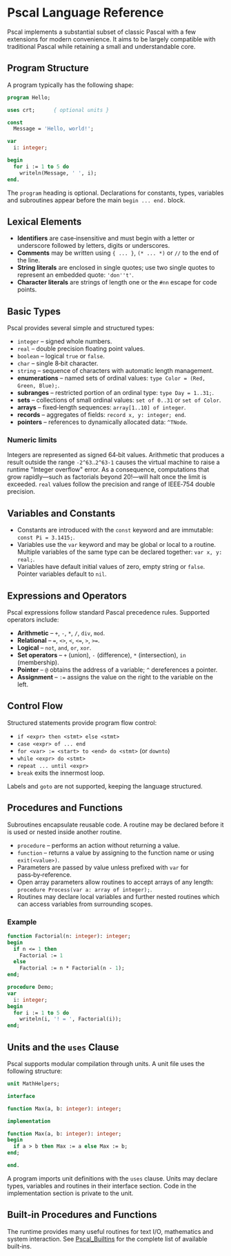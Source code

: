 # Pscal Language Reference

Pscal implements a substantial subset of classic Pascal with a few
extensions for modern convenience.  It aims to be largely compatible with
traditional Pascal while retaining a small and understandable core.

## Program Structure

A program typically has the following shape:

```pascal
program Hello;

uses crt;      { optional units }

const
  Message = 'Hello, world!';

var
  i: integer;

begin
  for i := 1 to 5 do
    writeln(Message, ' ', i);
end.
```

The `program` heading is optional.  Declarations for constants, types,
variables and subroutines appear before the main `begin ... end.` block.

## Lexical Elements

- **Identifiers** are case‑insensitive and must begin with a letter or
  underscore followed by letters, digits or underscores.
- **Comments** may be written using `{ ... }`, `(* ... *)` or `//` to the
  end of the line.
- **String literals** are enclosed in single quotes; use two single quotes
  to represent an embedded quote: `'don''t'`.
- **Character literals** are strings of length one or the `#nn` escape for
  code points.

## Basic Types

Pscal provides several simple and structured types:

- `integer` – signed whole numbers.
- `real` – double precision floating point values.
- `boolean` – logical `true` or `false`.
- `char` – single 8‑bit character.
- `string` – sequence of characters with automatic length management.
- **enumerations** – named sets of ordinal values: `type Color = (Red, Green, Blue);`.
- **subranges** – restricted portion of an ordinal type: `type Day = 1..31;`.
- **sets** – collections of small ordinal values: `set of 0..31` or
  `set of Color`.
- **arrays** – fixed‑length sequences: `array[1..10] of integer`.
- **records** – aggregates of fields: `record x, y: integer; end`.
- **pointers** – references to dynamically allocated data: `^TNode`.

### Numeric limits

Integers are represented as signed 64‑bit values. Arithmetic that
produces a result outside the range `-2^63`..`2^63-1` causes the virtual
machine to raise a runtime "Integer overflow" error. As a consequence,
computations that grow rapidly—such as factorials beyond 20!—will halt
once the limit is exceeded. `real` values follow the precision and range
of IEEE‑754 double precision.

## Variables and Constants

- Constants are introduced with the `const` keyword and are immutable:
  `const Pi = 3.1415;`.
- Variables use the `var` keyword and may be global or local to a routine.
  Multiple variables of the same type can be declared together: `var x, y: real;`.
- Variables have default initial values of zero, empty string or `false`.
  Pointer variables default to `nil`.

## Expressions and Operators

Pscal expressions follow standard Pascal precedence rules.  Supported
operators include:

- **Arithmetic** – `+`, `-`, `*`, `/`, `div`, `mod`.
- **Relational** – `=`, `<>`, `<`, `<=`, `>`, `>=`.
- **Logical** – `not`, `and`, `or`, `xor`.
- **Set operators** – `+` (union), `-` (difference), `*` (intersection),
  `in` (membership).
- **Pointer** – `@` obtains the address of a variable; `^` dereferences a
  pointer.
- **Assignment** – `:=` assigns the value on the right to the variable on
  the left.

## Control Flow

Structured statements provide program flow control:

- `if <expr> then <stmt> else <stmt>`
- `case <expr> of ... end`
- `for <var> := <start> to <end> do <stmt>` (or `downto`)
- `while <expr> do <stmt>`
- `repeat ... until <expr>`
- `break` exits the innermost loop.

Labels and `goto` are not supported, keeping the language structured.

## Procedures and Functions

Subroutines encapsulate reusable code.  A routine may be declared before it
is used or nested inside another routine.

- `procedure` – performs an action without returning a value.
- `function` – returns a value by assigning to the function name or using
  `exit(<value>)`.
- Parameters are passed by value unless prefixed with `var` for
  pass‑by‑reference.
- Open array parameters allow routines to accept arrays of any length:
  `procedure Process(var a: array of integer);`.
- Routines may declare local variables and further nested routines which
  can access variables from surrounding scopes.

### Example

```pascal
function Factorial(n: integer): integer;
begin
  if n <= 1 then
    Factorial := 1
  else
    Factorial := n * Factorial(n - 1);
end;

procedure Demo;
var
  i: integer;
begin
  for i := 1 to 5 do
    writeln(i, '! = ', Factorial(i));
end;
```

## Units and the `uses` Clause

Pscal supports modular compilation through units.  A unit file uses the
following structure:

```pascal
unit MathHelpers;

interface

function Max(a, b: integer): integer;

implementation

function Max(a, b: integer): integer;
begin
  if a > b then Max := a else Max := b;
end;

end.
```

A program imports unit definitions with the `uses` clause.  Units may
declare types, variables and routines in their interface section.  Code in
the implementation section is private to the unit.

## Built‑in Procedures and Functions

The runtime provides many useful routines for text I/O, mathematics and
system interaction.  See [Pscal_Builtins](Pscal_Builtins.md) for the
complete list of available built‑ins.

